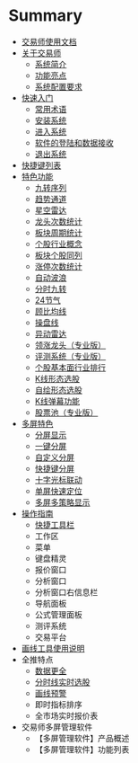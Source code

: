 # Summary

* [交易师使用文档](README.md)
* [关于交易师](chapter1/xi-tong-jian-jie.md)
  * [系统简介](chapter1/xi-tong-jian-jie.md)
  * [功能亮点](chapter1/gong-neng-liang-dian.md)
  * [系统配置要求](chapter1/xi-tong-pei-zhi-yao-qiu.md)
* [快速入门](gong-neng-liang-dian/chang-yong-zhu-yu.md)
  * [常用术语](gong-neng-liang-dian/chang-yong-zhu-yu.md)
  * [安装系统](gong-neng-liang-dian/an-zhuang-xi-tong.md)
  * [进入系统 ](gong-neng-liang-dian/jin-ru-xi-tong.md)
  * [软件的登陆和数据接收](gong-neng-liang-dian/ruan-jian-de-deng-lu-he-shu-ju-jie-shou.md)
  * [退出系统](gong-neng-liang-dian/tui-chu-xi-tong.md)
* [快捷键列表](xi-tong-jian-jie.md)
* [特色功能](te-se-gong-neng/jiu-zhuan-xu-lie.md)
  * [九转序列](te-se-gong-neng/jiu-zhuan-xu-lie.md)
  * [趋势通道](te-se-gong-neng/qu-shi-tong-dao.md)
  * [星空雷达](te-se-gong-neng/xing-kong-lei-da.md)
  * [龙头次数统计](te-se-gong-neng/long-tou-ci-shu-tong-ji.md)
  * [板块周期统计](te-se-gong-neng/ban-kuai-zhou-qi-tong-ji.md)
  * [个股行业概念](te-se-gong-neng/ge-gu-xing-ye-gai-nian.md)
  * [板块个股同列](te-se-gong-neng/ban-kuai-ge-gu-tong-lie.md)
  * [涨停次数统计](te-se-gong-neng/zhang-ting-ci-shu-tong-ji.md)
  * [自动波浪](te-se-gong-neng/zi-dong-bo-lang.md)
  * [分时九转](te-se-gong-neng/fen-shi-jiu-zhuan.md)
  * [24节气](te-se-gong-neng/24jie-qi.md)
  * [顾比均线](te-se-gong-neng/gu-bi-jun-xian.md)
  * [操盘线](te-se-gong-neng/cao-pan-xian.md)
  * [异动雷达](te-se-gong-neng/yi-dong-lei-da.md)
  * [领涨龙头（专业版）](te-se-gong-neng/ling-zhang-long-tou-ff08-zhuan-ye-ban-ff09.md)
  * [评测系统（专业版）](te-se-gong-neng/ping-ce-xi-tong-ff08-zhuan-ye-ban-ff09.md)
  * [个股基本面行业排行](te-se-gong-neng/ge-gu-ji-ben-mian-xing-ye-pai-xing.md)
  * [K线形态选股](te-se-gong-neng/kxian-xing-tai-xuan-gu.md)
  * [自绘形态选股](te-se-gong-neng/zi-hui-xing-tai-xuan-gu.md)
  * [K线弹幕功能](te-se-gong-neng/kxian-dan-mu-gong-neng.md)
  * [股票池（专业版）](te-se-gong-neng/gu-piao-chi-ff08-zhuan-ye-ban-ff09.md)
* [多屏特色](duo-ping-te-se/fen-ping-xian-shi.md)
  * [分屏显示](duo-ping-te-se/fen-ping-xian-shi.md)
  * [一键分屏](duo-ping-te-se/yi-jian-fen-ping.md)
  * [自定义分屏](duo-ping-te-se/zi-ding-yi-fen-ping.md)
  * [快捷键分屏](duo-ping-te-se/kuai-jie-jian-fen-ping.md)
  * [十字光标联动](duo-ping-te-se/shi-zi-guang-biao-lian-dong.md)
  * [单屏快速定位](duo-ping-te-se/dan-ping-kuai-su-ding-wei.md)
  * [多屏多策略显示](duo-ping-te-se/duo-ping-duo-ce-lve-xian-shi.md)
* [操作指南](cao-zuo-zhi-nan.md)
  * [快捷工具栏](cao-zuo-zhi-nan/kuai-jie-gong-ju-lan.md)
  * 工作区
  * 菜单
  * 键盘精灵
  * 报价窗口
  * 分析窗口
  * 分析窗口右信息栏
  * 导航面板
  * 公式管理面板
  * 测评系统
  * 交易平台
* [画线工具使用说明](hua-xian-gong-ju-shi-yong-shuo-ming.md)
* 全推特点
  * [数据更全](shu-ju-geng-quan.md)
  * [分时线实时选股](fen-shi-xian-shi-shi-xuan-gu.md)
  * [画线预警](hua-xian-yu-jing.md)
  * 即时指标排序
  * 全市场实时报价表
* 交易师多屏管理软件
  * 【多屏管理软件】产品概述
  * 【多屏管理软件】功能列表

